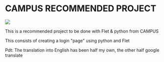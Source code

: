 # CAMPUS RECOMMENDED PROJECT

![](https://media.licdn.com/dms/image/C4E0BAQHP5CTuGKOO3w/company-logo_200_200/0/1662383842910?e=1685577600&v=beta&t=ukJfUAM8nHWJhfSdRj1jFHdIxoRgb6W2-afQNTtgCos)

This is a recommended project to be done with Flet & python from CAMPUS

This consists of creating a login "page" using python and Flet
 














Pdt: The translation into English has been half my own, the other half google translate

 
